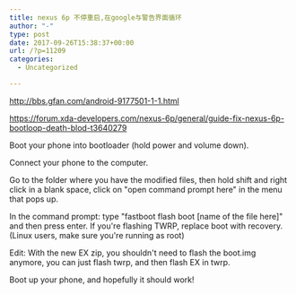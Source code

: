 ```yaml
---
title: nexus 6p 不停重启,在google与警告界面循环
author: "-"
type: post
date: 2017-09-26T15:38:37+00:00
url: /?p=11209
categories:
  - Uncategorized

---
```

http://bbs.gfan.com/android-9177501-1-1.html
  
https://forum.xda-developers.com/nexus-6p/general/guide-fix-nexus-6p-bootloop-death-blod-t3640279

Boot your phone into bootloader (hold power and volume down).
  
Connect your phone to the computer.
  
Go to the folder where you have the modified files, then hold shift and right click in a blank space, click on "open command prompt here" in the menu that pops up.
  
In the command prompt: type "fastboot flash boot [name of the file here]" and then press enter. If you're flashing TWRP, replace boot with recovery. (Linux users, make sure you're running as root)
  
Edit: With the new EX zip, you shouldn't need to flash the boot.img anymore, you can just flash twrp, and then flash EX in twrp.
  
Boot up your phone, and hopefully it should work!